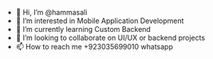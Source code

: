 - 👋 Hi, I’m @hammasali
- 👀 I’m interested in Mobile Application Development 
- 🌱 I’m currently learning Custom Backend 
- 💞️ I’m looking to collaborate on UI/UX or backend projects
- 📫 How to reach me +923035699010 whatsapp

<!---
hammasali/hammasali is a ✨ special ✨ repository because its `README.md` (this file) appears on your GitHub profile.
You can click the Preview link to take a look at your changes.
--->
